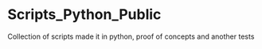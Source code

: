# Scripts_Python_Public
Collection of scripts made it in python, proof of concepts and another tests
